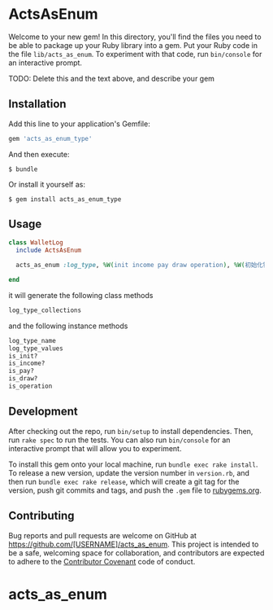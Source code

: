 # ActsAsEnum

Welcome to your new gem! In this directory, you'll find the files you need to be able to package up your Ruby library into a gem. Put your Ruby code in the file `lib/acts_as_enum`. To experiment with that code, run `bin/console` for an interactive prompt.

TODO: Delete this and the text above, and describe your gem

## Installation

Add this line to your application's Gemfile:

```ruby
gem 'acts_as_enum_type'
```

And then execute:

    $ bundle

Or install it yourself as:

    $ gem install acts_as_enum_type

## Usage

````ruby
class WalletLog
  include ActsAsEnum

  acts_as_enum :log_type, %W(init income pay draw operation), %W(初始化钱包 收入 支出 提款 人工操作)

end
````

it will generate the following class methods

````ruby
log_type_collections 
````

and the following instance methods 

````ruby
log_type_name
log_type_values
is_init?
is_income?
is_pay?
is_draw?
is_operation
````

## Development

After checking out the repo, run `bin/setup` to install dependencies. Then, run `rake spec` to run the tests. You can also run `bin/console` for an interactive prompt that will allow you to experiment.

To install this gem onto your local machine, run `bundle exec rake install`. To release a new version, update the version number in `version.rb`, and then run `bundle exec rake release`, which will create a git tag for the version, push git commits and tags, and push the `.gem` file to [rubygems.org](https://rubygems.org).

## Contributing

Bug reports and pull requests are welcome on GitHub at https://github.com/[USERNAME]/acts_as_enum. This project is intended to be a safe, welcoming space for collaboration, and contributors are expected to adhere to the [Contributor Covenant](http://contributor-covenant.org) code of conduct.

# acts_as_enum
